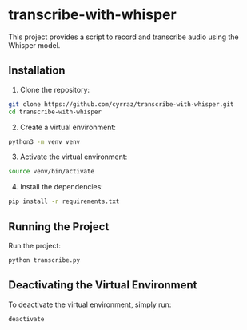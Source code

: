 # transcribe-with-whisper

This project provides a script to record and transcribe audio using the Whisper model.

## Installation

1. Clone the repository:

```bash
git clone https://github.com/cyrraz/transcribe-with-whisper.git
cd transcribe-with-whisper
```

2. Create a virtual environment:

```bash
python3 -m venv venv
```

3. Activate the virtual environment:

```bash
source venv/bin/activate
```

4. Install the dependencies:

```bash
pip install -r requirements.txt
```

## Running the Project

Run the project:

```bash
python transcribe.py
```

## Deactivating the Virtual Environment

To deactivate the virtual environment, simply run:

```bash
deactivate
```
